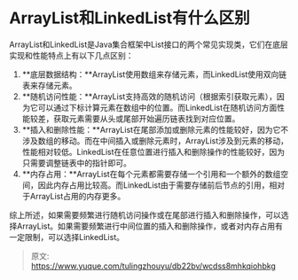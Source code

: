 # ArrayList和LinkedList有什么区别

ArrayList和LinkedList是Java集合框架中List接口的两个常见实现类，它们在底层实现和性能特点上有以下几点区别：

1. **底层数据结构：**ArrayList使用数组来存储元素，而LinkedList使用双向链表来存储元素。
2. **随机访问性能：**ArrayList支持高效的随机访问（根据索引获取元素），因为它可以通过下标计算元素在数组中的位置。而LinkedList在随机访问方面性能较差，获取元素需要从头或尾部开始遍历链表找到对应位置。
3. **插入和删除性能：**ArrayList在尾部添加或删除元素的性能较好，因为它不涉及数组的移动。而在中间插入或删除元素时，ArrayList涉及到元素的移动，性能相对较低。LinkedList在任意位置进行插入和删除操作的性能较好，因为只需要调整链表中的指针即可。
4. **内存占用：**ArrayList在每个元素都需要存储一个引用和一个额外的数组空间，因此内存占用比较高。而LinkedList由于需要存储前后节点的引用，相对于ArrayList占用的内存更多。

综上所述，如果需要频繁进行随机访问操作或在尾部进行插入和删除操作，可以选择ArrayList。如果需要频繁进行中间位置的插入和删除操作，或者对内存占用有一定限制，可以选择LinkedList。



> 原文: <https://www.yuque.com/tulingzhouyu/db22bv/wcdss8mhkqiohbkg>